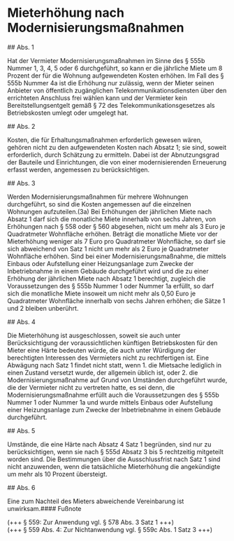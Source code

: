 # Mieterhöhung nach Modernisierungsmaßnahmen



\#\# Abs. 1

 Hat der Vermieter Modernisierungsmaßnahmen im Sinne des § 555b Nummer 1, 3, 4, 5 oder 6 durchgeführt, so kann er die jährliche Miete um 8 Prozent der für die Wohnung aufgewendeten Kosten erhöhen. Im Fall des § 555b Nummer 4a ist die Erhöhung nur zulässig, wenn der Mieter seinen Anbieter von öffentlich zugänglichen Telekommunikationsdiensten über den errichteten Anschluss frei wählen kann und der Vermieter kein Bereitstellungsentgelt gemäß § 72 des Telekommunikationsgesetzes als Betriebskosten umlegt oder umgelegt hat.

\#\# Abs. 2

 Kosten, die für Erhaltungsmaßnahmen erforderlich gewesen wären, gehören nicht zu den aufgewendeten Kosten nach Absatz 1; sie sind, soweit erforderlich, durch Schätzung zu ermitteln. Dabei ist der Abnutzungsgrad der Bauteile und Einrichtungen, die von einer modernisierenden Erneuerung erfasst werden, angemessen zu berücksichtigen.

\#\# Abs. 3

 Werden Modernisierungsmaßnahmen für mehrere Wohnungen durchgeführt, so sind die Kosten angemessen auf die einzelnen Wohnungen aufzuteilen.(3a) Bei Erhöhungen der jährlichen Miete nach Absatz 1 darf sich die monatliche Miete innerhalb von sechs Jahren, von Erhöhungen nach § 558 oder § 560 abgesehen, nicht um mehr als 3 Euro je Quadratmeter Wohnfläche erhöhen. Beträgt die monatliche Miete vor der Mieterhöhung weniger als 7 Euro pro Quadratmeter Wohnfläche, so darf sie sich abweichend von Satz 1 nicht um mehr als 2 Euro je Quadratmeter Wohnfläche erhöhen. Sind bei einer Modernisierungsmaßnahme, die mittels Einbaus oder Aufstellung einer Heizungsanlage zum Zwecke der Inbetriebnahme in einem Gebäude durchgeführt wird und die zu einer Erhöhung der jährlichen Miete nach Absatz 1 berechtigt, zugleich die Voraussetzungen des § 555b Nummer 1 oder Nummer 1a erfüllt, so darf sich die monatliche Miete insoweit um nicht mehr als 0,50 Euro je Quadratmeter Wohnfläche innerhalb von sechs Jahren erhöhen; die Sätze 1 und 2 bleiben unberührt.

\#\# Abs. 4

 Die Mieterhöhung ist ausgeschlossen, soweit sie auch unter Berücksichtigung der voraussichtlichen künftigen Betriebskosten für den Mieter eine Härte bedeuten würde, die auch unter Würdigung der berechtigten Interessen des Vermieters nicht zu rechtfertigen ist. Eine Abwägung nach Satz 1 findet nicht statt, wenn  1\.
 die Mietsache lediglich in einen Zustand versetzt wurde, der allgemein üblich ist, oder
 2\.
 die Modernisierungsmaßnahme auf Grund von Umständen durchgeführt wurde, die der Vermieter nicht zu vertreten hatte, es sei denn, die Modernisierungsmaßnahme erfüllt auch die Voraussetzungen des § 555b Nummer 1 oder Nummer 1a und wurde mittels Einbaus oder Aufstellung einer Heizungsanlage zum Zwecke der Inbetriebnahme in einem Gebäude durchgeführt.


\#\# Abs. 5

 Umstände, die eine Härte nach Absatz 4 Satz 1 begründen, sind nur zu berücksichtigen, wenn sie nach § 555d Absatz 3 bis 5 rechtzeitig mitgeteilt worden sind. Die Bestimmungen über die Ausschlussfrist nach Satz 1 sind nicht anzuwenden, wenn die tatsächliche Mieterhöhung die angekündigte um mehr als 10 Prozent übersteigt.

\#\# Abs. 6

 Eine zum Nachteil des Mieters abweichende Vereinbarung ist unwirksam.#### Fußnote

(\+\+\+ § 559: Zur Anwendung vgl. § 578 Abs. 3 Satz 1 \+\+\+)   
(\+\+\+ § 559 Abs. 4: Zur Nichtanwendung vgl. § 559c Abs. 1 Satz 3 \+\+\+) 

